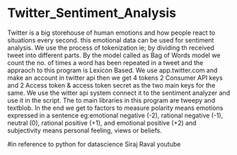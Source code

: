 # Twitter_Sentiment_Analysis

Twitter is a big storehouse of human emotions and how people react to situations every second. this emotional data can be used for sentiment analysis.
We use the process of tokenization ie; by dividing th received tweet into different parts.
By the model called as Bag of Words model we count the no. of times a word has been repeated in a tweet and the appraoch to this program is Lexicon Based. 
We use app.twitter.com and make an account in twitter api then we get 4 tokens 2 Consumer API keys and 2 Access token & access token secret as the two main keys for the same. 
We use the witter api system connect it to the sentiment analyzer and use it in the script. 
The to main libraries in this program are tweepy and textblob.
In the end we get to factors to measure polarity means emotions expressed in a sentence eg:emotional negative (-2), rational negative (-1), neutral (0), rational positive (+1), and emotional positive (+2) and subjectivity means personal feeling, views or beliefs.

#in reference to python for datascience Siraj Raval youtube
